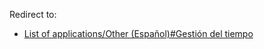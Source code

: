 Redirect to:

*   [List of applications/Other (Español)#Gestión del tiempo](/index.php/List_of_applications/Other_(Espa%C3%B1ol)#Gestión_del_tiempo "List of applications/Other (Español)")